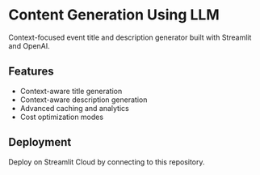 # Content Generation Using LLM

Context-focused event title and description generator built with Streamlit and OpenAI.

## Features
- Context-aware title generation
- Context-aware description generation  
- Advanced caching and analytics
- Cost optimization modes

## Deployment
Deploy on Streamlit Cloud by connecting to this repository. 